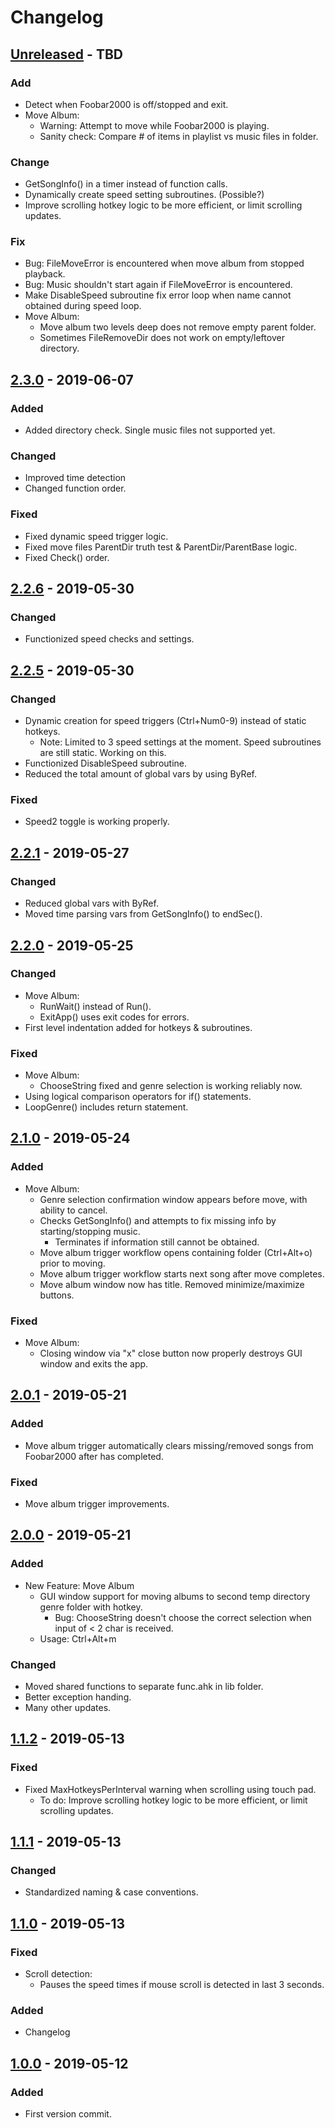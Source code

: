 # Changelog

## [Unreleased] - TBD
### Add
- Detect when Foobar2000 is off/stopped and exit.
- Move Album:
  - Warning: Attempt to move while Foobar2000 is playing.
  - Sanity check: Compare # of items in playlist vs music files in folder.

### Change
- GetSongInfo() in a timer instead of function calls.
- Dynamically create speed setting subroutines. (Possible?)
- Improve scrolling hotkey logic to be more efficient, or limit scrolling updates.

### Fix
- Bug: FileMoveError is encountered when move album from stopped playback.
- Bug: Music shouldn't start again if FileMoveError is encountered.
- Make DisableSpeed subroutine fix error loop when name cannot obtained during speed loop.
- Move Album:
  - Move album two levels deep does not remove empty parent folder.
  - Sometimes FileRemoveDir does not work on empty/leftover directory.

## [2.3.0] - 2019-06-07
### Added
- Added directory check. Single music files not supported yet.

### Changed
- Improved time detection
- Changed function order.

### Fixed
- Fixed dynamic speed trigger logic.
- Fixed move files ParentDir truth test & ParentDir/ParentBase logic.
- Fixed Check() order.

## [2.2.6] - 2019-05-30
### Changed
- Functionized speed checks and settings.

## [2.2.5] - 2019-05-30
### Changed
- Dynamic creation for speed triggers (Ctrl+Num0-9) instead of static hotkeys.
  - Note: Limited to 3 speed settings at the moment. Speed subroutines are still static. Working on this.
- Functionized DisableSpeed subroutine.
- Reduced the total amount of global vars by using ByRef.

### Fixed
- Speed2 toggle is working properly.

## [2.2.1] - 2019-05-27
### Changed
- Reduced global vars with ByRef.
- Moved time parsing vars from GetSongInfo() to endSec().

## [2.2.0] - 2019-05-25
### Changed
- Move Album:
  - RunWait() instead of Run().
  - ExitApp() uses exit codes for errors.
- First level indentation added for hotkeys & subroutines.

### Fixed
- Move Album:
  - ChooseString fixed and genre selection is working reliably now.
- Using logical comparison operators for if() statements.
- LoopGenre() includes return statement.

## [2.1.0] - 2019-05-24
### Added
- Move Album:
  - Genre selection confirmation window appears before move, with ability to cancel.
  - Checks GetSongInfo() and attempts to fix missing info by starting/stopping music.
    - Terminates if information still cannot be obtained.
  - Move album trigger workflow opens containing folder (Ctrl+Alt+o) prior to moving.
  - Move album trigger workflow starts next song after move completes.
  - Move album window now has title. Removed minimize/maximize buttons.

### Fixed
- Move Album:
  - Closing window via "x" close button now properly destroys GUI window and exits the app.

## [2.0.1] - 2019-05-21
### Added
- Move album trigger automatically clears missing/removed songs from Foobar2000 after has completed.

### Fixed
- Move album trigger improvements.

## [2.0.0] - 2019-05-21
### Added
- New Feature: Move Album
  - GUI window support for moving albums to second temp directory genre folder with hotkey.
    - Bug: ChooseString doesn't choose the correct selection when input of < 2 char is received.
  - Usage: Ctrl+Alt+m

### Changed
- Moved shared functions to separate func.ahk in lib folder.
- Better exception handing.
- Many other updates.

## [1.1.2] - 2019-05-13
### Fixed
- Fixed MaxHotkeysPerInterval warning when scrolling using touch pad.
  - To do: Improve scrolling hotkey logic to be more efficient, or limit scrolling updates.

## [1.1.1] - 2019-05-13
### Changed
- Standardized naming & case conventions.
  
## [1.1.0] - 2019-05-13
### Fixed
- Scroll detection:
  - Pauses the speed times if mouse scroll is detected in last 3 seconds.

### Added
- Changelog

## [1.0.0] - 2019-05-12
### Added
- First version commit.

[Unreleased]: https://github.com/skupjoe/foo-playback-helper/compare/v2.3.0...HEAD
[2.3.0]: https://github.com/skupjoe/foo-playback-helper/compare/v2.2.6...v2.3.0
[2.2.6]: https://github.com/skupjoe/foo-playback-helper/compare/v2.2.5...v2.2.6
[2.2.5]: https://github.com/skupjoe/foo-playback-helper/compare/v2.2.1...v2.2.5
[2.2.1]: https://github.com/skupjoe/foo-playback-helper/compare/v2.2.0...v2.2.1
[2.2.0]: https://github.com/skupjoe/foo-playback-helper/compare/v2.1.0...v2.2.0
[2.1.0]: https://github.com/skupjoe/foo-playback-helper/compare/v2.0.1...v2.1.0
[2.0.1]: https://github.com/skupjoe/foo-playback-helper/compare/v2.0.0...v2.0.1
[2.0.0]: https://github.com/skupjoe/foo-playback-helper/compare/v1.1.2...v2.0.0
[1.1.2]: https://github.com/skupjoe/foo-playback-helper/compare/v1.1.1...v1.1.2
[1.1.1]: https://github.com/skupjoe/foo-playback-helper/compare/v1.1.0...v1.1.1
[1.1.0]: https://github.com/skupjoe/foo-playback-helper/compare/v1.0.0...v1.1.0
[1.0.0]: https://github.com/skupjoe/foo-playback-helper/compare/a2bfe1c...v1.0.0